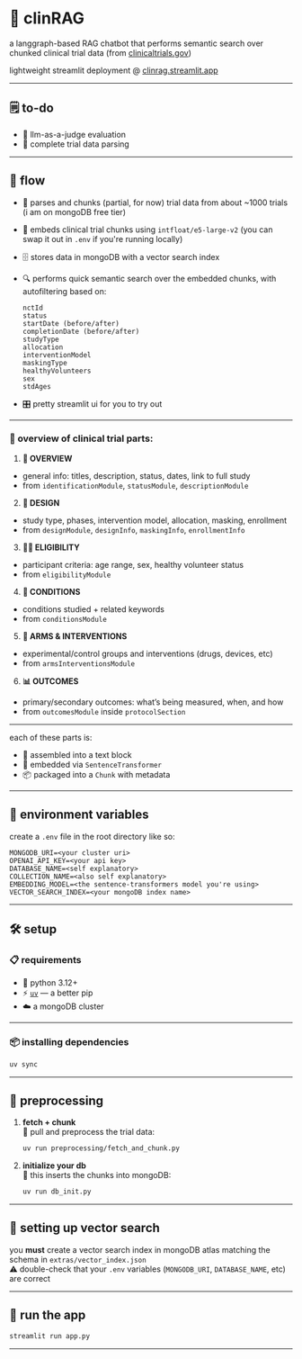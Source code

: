 # 🧪 clinRAG

a langgraph-based RAG chatbot that performs semantic search over chunked clinical trial data (from [clinicaltrials.gov](https://clinicaltrials.gov))  

lightweight streamlit deployment @ [clinrag.streamlit.app](https://clinrag.streamlit.app)

---

## 🗒️ to-do

- 🤖 llm-as-a-judge evaluation
- 🔬 complete trial data parsing

---

## 🔄 flow

- 📄 parses and chunks (partial, for now) trial data from about ~1000 trials (i am on mongoDB free tier)  
- 🧠 embeds clinical trial chunks using `intfloat/e5-large-v2` (you can swap it out in `.env` if you're running locally)  
- 🗄️ stores data in mongoDB with a vector search index  
- 🔍 performs quick semantic search over the embedded chunks, with autofiltering based on:

  ```
  nctId
  status
  startDate (before/after)
  completionDate (before/after)
  studyType
  allocation
  interventionModel
  maskingType
  healthyVolunteers
  sex
  stdAges
  ```

- 🎛️ pretty streamlit ui for you to try out

---

### 🔬 overview of clinical trial parts:

1. **📘 OVERVIEW**  
 - general info: titles, description, status, dates, link to full study  
 - from `identificationModule`, `statusModule`, `descriptionModule`

2. **🧪 DESIGN**  
 - study type, phases, intervention model, allocation, masking, enrollment  
 - from `designModule`, `designInfo`, `maskingInfo`, `enrollmentInfo`

3. **🧍‍♂️ ELIGIBILITY**  
 - participant criteria: age range, sex, healthy volunteer status  
 - from `eligibilityModule`

4. **🧬 CONDITIONS**  
 - conditions studied + related keywords  
 - from `conditionsModule`

5. **🧫 ARMS & INTERVENTIONS**  
 - experimental/control groups and interventions (drugs, devices, etc)  
 - from `armsInterventionsModule`

6. **📊 OUTCOMES**  
 - primary/secondary outcomes: what’s being measured, when, and how  
 - from `outcomesModule` inside `protocolSection`

---

each of these parts is:
- 🧱 assembled into a text block  
- 🧠 embedded via `SentenceTransformer`  
- 📦 packaged into a `Chunk` with metadata
  
---

## 🧾 environment variables

create a `.env` file in the root directory like so:

```env
MONGODB_URI=<your cluster uri>
OPENAI_API_KEY=<your api key>
DATABASE_NAME=<self explanatory>
COLLECTION_NAME=<also self explanatory>
EMBEDDING_MODEL=<the sentence-transformers model you're using>
VECTOR_SEARCH_INDEX=<your mongoDB index name>
```

---

## 🛠️ setup

### 📋 requirements

- 🐍 python 3.12+  
- ⚡ [`uv`](https://github.com/astral-sh/uv) — a better pip  
- ☁️ a mongoDB cluster  

---

### 📦 installing dependencies

```bash
uv sync
```

---

## 🧹 preprocessing

1. **fetch + chunk**  
   🧺 pull and preprocess the trial data:

   ```bash
   uv run preprocessing/fetch_and_chunk.py
   ```

2. **initialize your db**  
   🧊 this inserts the chunks into mongoDB:

   ```bash
   uv run db_init.py
   ```

---

## 🧠 setting up vector search

you **must** create a vector search index in mongoDB atlas matching the schema in `extras/vector_index.json`  
⚠️ double-check that your `.env` variables (`MONGODB_URI`, `DATABASE_NAME`, etc) are correct

---

## 🚀 run the app

```bash
streamlit run app.py
```

---
